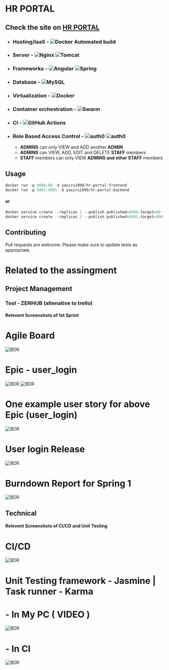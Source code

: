 # HR PORTAL 
## Check the site on [HR PORTAL](http://dev.nsbm.xyz/)

- ### Hosting/IaaS - ![Docker Automated build](https://img.shields.io/badge/Digital_Ocean-0080FF?style=flat&logo=DigitalOcean&logoColor=white) 
- ### Server - ![Nginx](https://img.shields.io/badge/nginx-%23009639.svg?style=flat&logo=nginx&logoColor=white) ![Tomcat](https://img.shields.io/badge/apache-tomcat-yellow?style=flat&logo=apache&logoColor=white)
- ### Frameworks - ![Angular](https://img.shields.io/badge/angular-%23DD0031.svg?style=flat&logo=angular&logoColor=white) ![Spring](https://img.shields.io/badge/spring_boot-%236DB33F.svg?style=flat&logo=spring&logoColor=white) 
- ### Database - ![MySQL](https://img.shields.io/badge/AWS-RDS-yellow?style=flat&logo=rds&logoColor=white)
- ### Virtualization - ![Docker](https://img.shields.io/badge/docker-%230db7ed.svg?style=flat&logo=docker&logoColor=white)
- ### Container orchestration - ![Swarm](https://img.shields.io/badge/docker%20-swarm-blue?style=flat&logo=docker&logoColor=white)
- ### CI - ![GitHub Actions](https://img.shields.io/badge/githubactions-%232671E5.svg?style=flat&logo=githubactions&logoColor=white)
- ### Role Based Access Control - ![auth0](https://img.shields.io/badge/spring-security-green?style=flat&logo=spring&logoColor=white)  ![auth0](https://img.shields.io/badge/Auth0-JWT-yellowgreen?style=flat&logo=auth0&logoColor=white)
  - **ADMINS** can only VIEW and ADD another **ADMIN**
  - **ADMINS** can VIEW, ADD, EDIT and DELETE **STAFF** members
  - **STAFF** members can only VIEW **ADMINS and other STAFF** members




## Usage

```powershell
docker run -p 8080:80 -d yasiru1999/hr-portal:frontend
docker run -p 9001:9001 -d yasiru1999/hr-portal:backend
```
#### or

```powershell
docker service create --replicas 2 --publish published=8080,target=80 --name="frontendservice" yasiru1999/hr-portal:frontend
docker service create --replicas 2 --publish published=9001,target=9001 --name="backendservice" yasiru1999/hr-portal:backend
```

## Contributing
Pull requests are welcome.
Please make sure to update tests as appropriate.


# Related to the assingment

## Project Management 
### Tool - ZENHUB (altenative to trello)
#### Relevent Screenshots of 1st Sprint

# Agile Board
![BDR](https://github.com/NSBM-SPM-2021/github-basics-Yasiruofficial/blob/readme/Screenshots/boarde.PNG)
# Epic - user_login
![BDR](https://github.com/NSBM-SPM-2021/github-basics-Yasiruofficial/blob/readme/Screenshots/epice.png)
![BDR](https://github.com/NSBM-SPM-2021/github-basics-Yasiruofficial/blob/readme/Screenshots/epic2e.png)
# One example user story for above Epic (user_login)
![BDR](https://github.com/NSBM-SPM-2021/github-basics-Yasiruofficial/blob/readme/Screenshots/use.png)
# User login Release
![BDR](https://github.com/NSBM-SPM-2021/github-basics-Yasiruofficial/blob/readme/Screenshots/ulr.PNG)
# Burndown Report for Spring 1
![BDR](https://github.com/NSBM-SPM-2021/github-basics-Yasiruofficial/blob/readme/Screenshots/bdr.PNG)

## Technical
#### Relevent Screenshots of CI/CD and Unit Testing
# CI/CD
![BDR](https://github.com/NSBM-SPM-2021/github-basics-Yasiruofficial/blob/readme/Screenshots/pipeline.PNG)
# Unit Testing framework - Jasmine | Task runner - Karma
# - In My PC ( VIDEO )
![BDR](https://github.com/NSBM-SPM-2021/github-basics-Yasiruofficial/blob/readme/Screenshots/testpc.gif)
# - In CI
![BDR](https://github.com/NSBM-SPM-2021/github-basics-Yasiruofficial/blob/readme/Screenshots/testgit.PNG)





